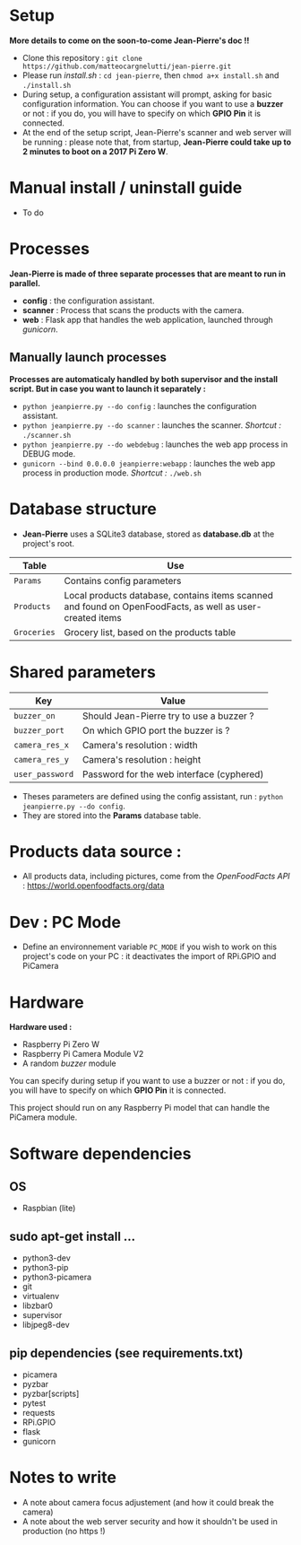 # Setup
**More details to come on the soon-to-come Jean-Pierre's doc !!**
* Clone this repository : `git clone https://github.com/matteocargnelutti/jean-pierre.git`
* Please run *install.sh* : `cd jean-pierre`, then `chmod a+x install.sh` and `./install.sh`
* During setup, a configuration assistant will prompt, asking for basic configuration information. You can choose if you want to use a **buzzer** or not : if you do, you will have to specify on which **GPIO Pin** it is connected.
* At the end of the setup script, Jean-Pierre's scanner and web server will be running : please note that, from startup, **Jean-Pierre could take up to 2 minutes to boot on a 2017 Pi Zero W**.

# Manual install / uninstall guide
- To do

# Processes
**Jean-Pierre is made of three separate processes that are meant to run in parallel.**
* **config** : the configuration assistant.
* **scanner** : Process that scans the products with the camera.
* **web** : Flask app that handles the web application, launched through *gunicorn*.

## Manually launch processes
**Processes are automaticaly handled by both supervisor and the install script. But in case you want to launch it separately :**
* `python jeanpierre.py --do config` : launches the configuration assistant.
* `python jeanpierre.py --do scanner` : launches the scanner. *Shortcut :* `./scanner.sh`
* `python jeanpierre.py --do webdebug` : launches the web app process in DEBUG mode.
* `gunicorn --bind 0.0.0.0 jeanpierre:webapp` : launches the web app process in production mode. *Shortcut :* `./web.sh`

# Database structure
* **Jean-Pierre** uses a SQLite3 database, stored as **database.db** at the project's root.

Table | Use
------| ---
`Params` | Contains config parameters
`Products` | Local products database, contains items scanned and found on OpenFoodFacts, as well as user-created items
`Groceries` | Grocery list, based on the products table


# Shared parameters
Key | Value
----| -----
`buzzer_on` | Should Jean-Pierre try to use a buzzer ?
`buzzer_port` | On which GPIO port the buzzer is ? 
`camera_res_x` | Camera's resolution : width
`camera_res_y` | Camera's resolution : height
`user_password` | Password for the web interface (cyphered)

* Theses parameters are defined using the config assistant, run : `python jeanpierre.py --do config`.
* They are stored into the **Params** database table.

# Products data source :
* All products data, including pictures, come from the *OpenFoodFacts API* : https://world.openfoodfacts.org/data

# Dev : PC Mode
* Define an environnement variable `PC_MODE` if you wish to work on this project's code on your PC : it deactivates the import of RPi.GPIO and PiCamera

# Hardware
**Hardware used :**
* Raspberry Pi Zero W
* Raspberry Pi Camera Module V2
* A random *buzzer* module

You can specify during setup if you want to use a buzzer or not : if you do, you will have to specify on which **GPIO Pin** it is connected.

This project should run on any Raspberry Pi model that can handle the PiCamera module.

# Software dependencies
## OS
* Raspbian (lite)

## sudo apt-get install ...
* python3-dev
* python3-pip
* python3-picamera
* git
* virtualenv
* libzbar0
* supervisor
* libjpeg8-dev

## pip dependencies (see requirements.txt)
* picamera
* pyzbar
* pyzbar[scripts]
* pytest
* requests
* RPi.GPIO
* flask
* gunicorn

# Notes to write
* A note about camera focus adjustement (and how it could break the camera)
* A note about the web server security and how it shouldn't be used in production (no https !)